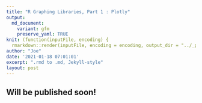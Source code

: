 ```yaml
---
title: "R Graphing Libraries, Part 1 : Plotly"
output:
  md_document:
    variant: gfm
    preserve_yaml: TRUE
knit: (function(inputFile, encoding) {
  rmarkdown::render(inputFile, encoding = encoding, output_dir = "../_posts") })
author: "Joe"
date: '2021-01-18 07:01:01'
excerpt: ".rmd to .md, Jekyll-style"
layout: post
---
```


## Will be published soon!
